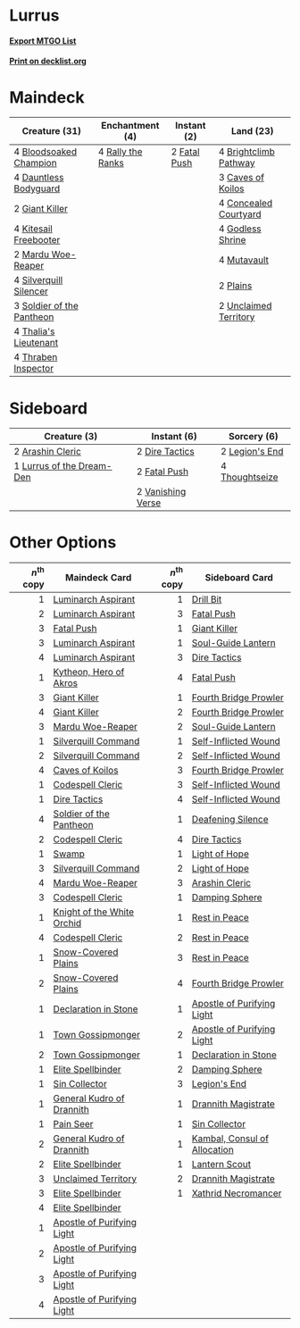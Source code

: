# Lurrus

#### [Export MTGO List](../collection/Lurrus/Lurrus.txt)
#### [Print on decklist.org](http://decklist.org/?deckmain=4%09Bloodsoaked%20Champion%0A4%09Brightclimb%20Pathway%0A3%09Caves%20of%20Koilos%0A4%09Concealed%20Courtyard%0A4%09Dauntless%20Bodyguard%0A2%09Fatal%20Push%0A2%09Giant%20Killer%0A4%09Godless%20Shrine%0A4%09Kitesail%20Freebooter%0A2%09Mardu%20Woe-Reaper%0A4%09Mutavault%0A2%09Plains%0A4%09Rally%20the%20Ranks%0A4%09Silverquill%20Silencer%0A3%09Soldier%20of%20the%20Pantheon%0A4%09Thalia's%20Lieutenant%0A4%09Thraben%20Inspector%0A2%09Unclaimed%20Territory&deckside=2%09Arashin%20Cleric%0A2%09Dire%20Tactics%0A2%09Fatal%20Push%0A2%09Legion's%20End%0A1%09Lurrus%20of%20the%20Dream-Den%0A4%09Thoughtseize%0A2%09Vanishing%20Verse)
# Maindeck

|                                           Creature (31)                                            |                                      Enchantment (4)                                       |                                      Instant (2)                                      |                                           Land (23)                                            |
|----------------------------------------------------------------------------------------------------|--------------------------------------------------------------------------------------------|---------------------------------------------------------------------------------------|------------------------------------------------------------------------------------------------|
|4 [Bloodsoaked Champion](http://gatherer.wizards.com/Pages/Card/Details.aspx?multiverseid=386494)   |4 [Rally the Ranks](http://gatherer.wizards.com/Pages/Card/Details.aspx?multiverseid=503625)|2 [Fatal Push](http://gatherer.wizards.com/Pages/Card/Details.aspx?multiverseid=423724)|4 [Brightclimb Pathway](http://gatherer.wizards.com/Pages/Card/Details.aspx?multiverseid=491911)|
|4 [Dauntless Bodyguard](http://gatherer.wizards.com/Pages/Card/Details.aspx?multiverseid=442902)    |                                                                                            |                                                                                       |3 [Caves of Koilos](http://gatherer.wizards.com/Pages/Card/Details.aspx?multiverseid=129497)    |
|2 [Giant Killer](http://gatherer.wizards.com/Pages/Card/Details.aspx?multiverseid=472976)           |                                                                                            |                                                                                       |4 [Concealed Courtyard](http://gatherer.wizards.com/Pages/Card/Details.aspx?multiverseid=417818)|
|4 [Kitesail Freebooter](http://gatherer.wizards.com/Pages/Card/Details.aspx?multiverseid=435264)    |                                                                                            |                                                                                       |4 [Godless Shrine](http://gatherer.wizards.com/Pages/Card/Details.aspx?multiverseid=405099)     |
|2 [Mardu Woe-Reaper](http://gatherer.wizards.com/Pages/Card/Details.aspx?multiverseid=391877)       |                                                                                            |                                                                                       |4 [Mutavault](http://gatherer.wizards.com/Pages/Card/Details.aspx?multiverseid=370733)          |
|4 [Silverquill Silencer](http://gatherer.wizards.com/Pages/Card/Details.aspx?multiverseid=513726)   |                                                                                            |                                                                                       |2 [Plains](http://gatherer.wizards.com/Pages/Card/Details.aspx?multiverseid=439856)             |
|3 [Soldier of the Pantheon](http://gatherer.wizards.com/Pages/Card/Details.aspx?multiverseid=373529)|                                                                                            |                                                                                       |2 [Unclaimed Territory](http://gatherer.wizards.com/Pages/Card/Details.aspx?multiverseid=435419)|
|4 [Thalia's Lieutenant](http://gatherer.wizards.com/Pages/Card/Details.aspx?multiverseid=409783)    |                                                                                            |                                                                                       |                                                                                                |
|4 [Thraben Inspector](http://gatherer.wizards.com/Pages/Card/Details.aspx?multiverseid=409784)      |                                                                                            |                                                                                       |                                                                                                |


# Sideboard

|                                            Creature (3)                                            |                                        Instant (6)                                         |                                       Sorcery (6)                                       |
|----------------------------------------------------------------------------------------------------|--------------------------------------------------------------------------------------------|-----------------------------------------------------------------------------------------|
|2 [Arashin Cleric](http://gatherer.wizards.com/Pages/Card/Details.aspx?multiverseid=391791)         |2 [Dire Tactics](http://gatherer.wizards.com/Pages/Card/Details.aspx?multiverseid=479703)   |2 [Legion's End](http://gatherer.wizards.com/Pages/Card/Details.aspx?multiverseid=466860)|
|1 [Lurrus of the Dream-Den](http://gatherer.wizards.com/Pages/Card/Details.aspx?multiverseid=479746)|2 [Fatal Push](http://gatherer.wizards.com/Pages/Card/Details.aspx?multiverseid=423724)     |4 [Thoughtseize](http://gatherer.wizards.com/Pages/Card/Details.aspx?multiverseid=438676)|
|                                                                                                    |2 [Vanishing Verse](http://gatherer.wizards.com/Pages/Card/Details.aspx?multiverseid=513736)|                                                                                         |


# Other Options

|*n*<sup>th</sup> copy|                                            Maindeck Card                                            |*n*<sup>th</sup> copy|                                            Sideboard Card                                             |
|--------------------:|-----------------------------------------------------------------------------------------------------|--------------------:|-------------------------------------------------------------------------------------------------------|
|                    1|[Luminarch Aspirant](http://gatherer.wizards.com/Pages/Card/Details.aspx?multiverseid=491647)        |                    1|[Drill Bit](http://gatherer.wizards.com/Pages/Card/Details.aspx?multiverseid=457217)                   |
|                    2|[Luminarch Aspirant](http://gatherer.wizards.com/Pages/Card/Details.aspx?multiverseid=491647)        |                    3|[Fatal Push](http://gatherer.wizards.com/Pages/Card/Details.aspx?multiverseid=423724)                  |
|                    3|[Fatal Push](http://gatherer.wizards.com/Pages/Card/Details.aspx?multiverseid=423724)                |                    1|[Giant Killer](http://gatherer.wizards.com/Pages/Card/Details.aspx?multiverseid=472976)                |
|                    3|[Luminarch Aspirant](http://gatherer.wizards.com/Pages/Card/Details.aspx?multiverseid=491647)        |                    1|[Soul-Guide Lantern](http://gatherer.wizards.com/Pages/Card/Details.aspx?multiverseid=476488)          |
|                    4|[Luminarch Aspirant](http://gatherer.wizards.com/Pages/Card/Details.aspx?multiverseid=491647)        |                    3|[Dire Tactics](http://gatherer.wizards.com/Pages/Card/Details.aspx?multiverseid=479703)                |
|                    1|[Kytheon, Hero of Akros](http://gatherer.wizards.com/Pages/Card/Details.aspx?multiverseid=398428)    |                    4|[Fatal Push](http://gatherer.wizards.com/Pages/Card/Details.aspx?multiverseid=423724)                  |
|                    3|[Giant Killer](http://gatherer.wizards.com/Pages/Card/Details.aspx?multiverseid=472976)              |                    1|[Fourth Bridge Prowler](http://gatherer.wizards.com/Pages/Card/Details.aspx?multiverseid=423727)       |
|                    4|[Giant Killer](http://gatherer.wizards.com/Pages/Card/Details.aspx?multiverseid=472976)              |                    2|[Fourth Bridge Prowler](http://gatherer.wizards.com/Pages/Card/Details.aspx?multiverseid=423727)       |
|                    3|[Mardu Woe-Reaper](http://gatherer.wizards.com/Pages/Card/Details.aspx?multiverseid=391877)          |                    2|[Soul-Guide Lantern](http://gatherer.wizards.com/Pages/Card/Details.aspx?multiverseid=476488)          |
|                    1|[Silverquill Command](http://gatherer.wizards.com/Pages/Card/Details.aspx?multiverseid=513724)       |                    1|[Self-Inflicted Wound](http://gatherer.wizards.com/Pages/Card/Details.aspx?multiverseid=394686)        |
|                    2|[Silverquill Command](http://gatherer.wizards.com/Pages/Card/Details.aspx?multiverseid=513724)       |                    2|[Self-Inflicted Wound](http://gatherer.wizards.com/Pages/Card/Details.aspx?multiverseid=394686)        |
|                    4|[Caves of Koilos](http://gatherer.wizards.com/Pages/Card/Details.aspx?multiverseid=129497)           |                    3|[Fourth Bridge Prowler](http://gatherer.wizards.com/Pages/Card/Details.aspx?multiverseid=423727)       |
|                    1|[Codespell Cleric](http://gatherer.wizards.com/Pages/Card/Details.aspx?multiverseid=503611)          |                    3|[Self-Inflicted Wound](http://gatherer.wizards.com/Pages/Card/Details.aspx?multiverseid=394686)        |
|                    1|[Dire Tactics](http://gatherer.wizards.com/Pages/Card/Details.aspx?multiverseid=479703)              |                    4|[Self-Inflicted Wound](http://gatherer.wizards.com/Pages/Card/Details.aspx?multiverseid=394686)        |
|                    4|[Soldier of the Pantheon](http://gatherer.wizards.com/Pages/Card/Details.aspx?multiverseid=373529)   |                    1|[Deafening Silence](http://gatherer.wizards.com/Pages/Card/Details.aspx?multiverseid=472972)           |
|                    2|[Codespell Cleric](http://gatherer.wizards.com/Pages/Card/Details.aspx?multiverseid=503611)          |                    4|[Dire Tactics](http://gatherer.wizards.com/Pages/Card/Details.aspx?multiverseid=479703)                |
|                    1|[Swamp](http://gatherer.wizards.com/Pages/Card/Details.aspx?multiverseid=439858)                     |                    1|[Light of Hope](http://gatherer.wizards.com/Pages/Card/Details.aspx?multiverseid=479540)               |
|                    3|[Silverquill Command](http://gatherer.wizards.com/Pages/Card/Details.aspx?multiverseid=513724)       |                    2|[Light of Hope](http://gatherer.wizards.com/Pages/Card/Details.aspx?multiverseid=479540)               |
|                    4|[Mardu Woe-Reaper](http://gatherer.wizards.com/Pages/Card/Details.aspx?multiverseid=391877)          |                    3|[Arashin Cleric](http://gatherer.wizards.com/Pages/Card/Details.aspx?multiverseid=391791)              |
|                    3|[Codespell Cleric](http://gatherer.wizards.com/Pages/Card/Details.aspx?multiverseid=503611)          |                    1|[Damping Sphere](http://gatherer.wizards.com/Pages/Card/Details.aspx?multiverseid=443101)              |
|                    1|[Knight of the White Orchid](http://gatherer.wizards.com/Pages/Card/Details.aspx?multiverseid=178094)|                    1|[Rest in Peace](http://gatherer.wizards.com/Pages/Card/Details.aspx?multiverseid=442021)               |
|                    4|[Codespell Cleric](http://gatherer.wizards.com/Pages/Card/Details.aspx?multiverseid=503611)          |                    2|[Rest in Peace](http://gatherer.wizards.com/Pages/Card/Details.aspx?multiverseid=442021)               |
|                    1|[Snow-Covered Plains](http://gatherer.wizards.com/Pages/Card/Details.aspx?multiverseid=121267)       |                    3|[Rest in Peace](http://gatherer.wizards.com/Pages/Card/Details.aspx?multiverseid=442021)               |
|                    2|[Snow-Covered Plains](http://gatherer.wizards.com/Pages/Card/Details.aspx?multiverseid=121267)       |                    4|[Fourth Bridge Prowler](http://gatherer.wizards.com/Pages/Card/Details.aspx?multiverseid=423727)       |
|                    1|[Declaration in Stone](http://gatherer.wizards.com/Pages/Card/Details.aspx?multiverseid=409750)      |                    1|[Apostle of Purifying Light](http://gatherer.wizards.com/Pages/Card/Details.aspx?multiverseid=466760)  |
|                    1|[Town Gossipmonger](http://gatherer.wizards.com/Pages/Card/Details.aspx?multiverseid=409786)         |                    2|[Apostle of Purifying Light](http://gatherer.wizards.com/Pages/Card/Details.aspx?multiverseid=466760)  |
|                    2|[Town Gossipmonger](http://gatherer.wizards.com/Pages/Card/Details.aspx?multiverseid=409786)         |                    1|[Declaration in Stone](http://gatherer.wizards.com/Pages/Card/Details.aspx?multiverseid=409750)        |
|                    1|[Elite Spellbinder](http://gatherer.wizards.com/Pages/Card/Details.aspx?multiverseid=513494)         |                    2|[Damping Sphere](http://gatherer.wizards.com/Pages/Card/Details.aspx?multiverseid=443101)              |
|                    1|[Sin Collector](http://gatherer.wizards.com/Pages/Card/Details.aspx?multiverseid=368968)             |                    3|[Legion's End](http://gatherer.wizards.com/Pages/Card/Details.aspx?multiverseid=466860)                |
|                    1|[General Kudro of Drannith](http://gatherer.wizards.com/Pages/Card/Details.aspx?multiverseid=479707) |                    1|[Drannith Magistrate](http://gatherer.wizards.com/Pages/Card/Details.aspx?multiverseid=479531)         |
|                    1|[Pain Seer](http://gatherer.wizards.com/Pages/Card/Details.aspx?multiverseid=378452)                 |                    1|[Sin Collector](http://gatherer.wizards.com/Pages/Card/Details.aspx?multiverseid=368968)               |
|                    2|[General Kudro of Drannith](http://gatherer.wizards.com/Pages/Card/Details.aspx?multiverseid=479707) |                    1|[Kambal, Consul of Allocation](http://gatherer.wizards.com/Pages/Card/Details.aspx?multiverseid=417756)|
|                    2|[Elite Spellbinder](http://gatherer.wizards.com/Pages/Card/Details.aspx?multiverseid=513494)         |                    1|[Lantern Scout](http://gatherer.wizards.com/Pages/Card/Details.aspx?multiverseid=401938)               |
|                    3|[Unclaimed Territory](http://gatherer.wizards.com/Pages/Card/Details.aspx?multiverseid=435419)       |                    2|[Drannith Magistrate](http://gatherer.wizards.com/Pages/Card/Details.aspx?multiverseid=479531)         |
|                    3|[Elite Spellbinder](http://gatherer.wizards.com/Pages/Card/Details.aspx?multiverseid=513494)         |                    1|[Xathrid Necromancer](http://gatherer.wizards.com/Pages/Card/Details.aspx?multiverseid=370619)         |
|                    4|[Elite Spellbinder](http://gatherer.wizards.com/Pages/Card/Details.aspx?multiverseid=513494)         |                     |                                                                                                       |
|                    1|[Apostle of Purifying Light](http://gatherer.wizards.com/Pages/Card/Details.aspx?multiverseid=466760)|                     |                                                                                                       |
|                    2|[Apostle of Purifying Light](http://gatherer.wizards.com/Pages/Card/Details.aspx?multiverseid=466760)|                     |                                                                                                       |
|                    3|[Apostle of Purifying Light](http://gatherer.wizards.com/Pages/Card/Details.aspx?multiverseid=466760)|                     |                                                                                                       |
|                    4|[Apostle of Purifying Light](http://gatherer.wizards.com/Pages/Card/Details.aspx?multiverseid=466760)|                     |                                                                                                       |

